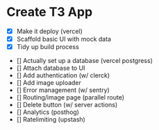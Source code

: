 # Create T3 App

- [x] Make it deploy (vercel)
- [x] Scaffold basic UI with mock data
- [x] Tidy up build process
- [] Actually set up a database (vercel postgress)
- [] Attach database to UI
- [] Add authentication (w/ clerck)
- [] Add image uploader
- [] Error management (w/ sentry)
- [] Routing/image page (parallel route)
- [] Delete button (w/ server actions)
- [] Analytics (posthog)
- [] Ratelimiting (upstash)
